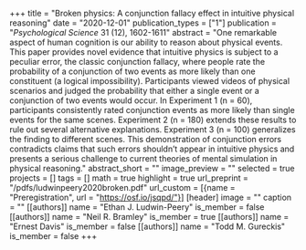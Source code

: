 +++
title = "Broken physics: A conjunction fallacy effect in intuitive physical reasoning"
date = "2020-12-01"
publication_types = ["1"]
publication = "_Psychological Science_ 31 (12), 1602-1611"
abstract = "One remarkable aspect of human cognition is our ability to reason about physical events. This paper provides novel evidence that intuitive physics is subject to a peculiar error, the classic conjunction fallacy, where people rate the probability of a conjunction of two events as more likely than one constituent (a logical impossibility). Participants viewed videos of physical scenarios and judged the probability that either a single event or a conjunction of two events would occur. In Experiment 1 (n = 60), participants consistently rated conjunction events as more likely than single events for the same scenes. Experiment 2 (n = 180) extends these results to rule out several alternative explanations. Experiment 3 (n = 100) generalizes the finding to different scenes. This demonstration of conjunction errors contradicts claims that such errors shouldn’t appear in intuitive physics and presents a serious challenge to current theories of mental simulation in physical reasoning."
abstract_short = ""
image_preview = ""
selected = true
projects = []
tags = []
math = true
highlight = true
url_preprint = "/pdfs/ludwinpeery2020broken.pdf"
url_custom = [{name = "Preregistration", url = "https://osf.io/jsqpd/"}]
[header]
image = ""
caption = ""
[[authors]]
	name = "Ethan J. Ludwin-Peery"
	is_member = false
[[authors]]
	name = "Neil R. Bramley"
	is_member = true
[[authors]]
	name = "Ernest Davis"
	is_member = false
[[authors]]
	name = "Todd M. Gureckis"
	is_member = false
+++
